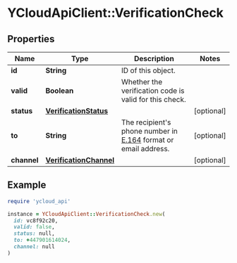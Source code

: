 # YCloudApiClient::VerificationCheck

## Properties

| Name | Type | Description | Notes |
| ---- | ---- | ----------- | ----- |
| **id** | **String** | ID of this object. |  |
| **valid** | **Boolean** | Whether the verification code is valid for this check. |  |
| **status** | [**VerificationStatus**](VerificationStatus.md) |  | [optional] |
| **to** | **String** | The recipient&#39;s phone number in [E.164](https://en.wikipedia.org/wiki/E.164) format or email address. | [optional] |
| **channel** | [**VerificationChannel**](VerificationChannel.md) |  | [optional] |

## Example

```ruby
require 'ycloud_api'

instance = YCloudApiClient::VerificationCheck.new(
  id: vc8f92c20,
  valid: false,
  status: null,
  to: +447901614024,
  channel: null
)
```

